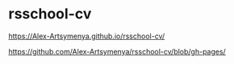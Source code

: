 # rsschool-cv
https://Alex-Artsymenya.github.io/rsschool-cv/

https://github.com/Alex-Artsymenya/rsschool-cv/blob/gh-pages/
